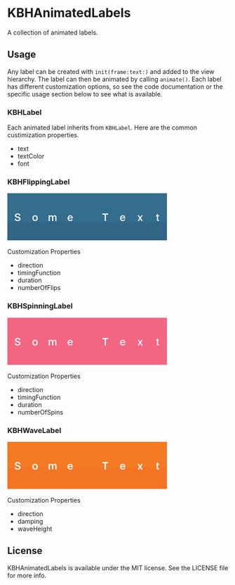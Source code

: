 # KBHAnimatedLabels

A collection of animated labels. 

## Usage

Any label can be created with `init(frame:text:)` and added to the view hierarchy. The label can then be animated by calling `animate()`. Each label has different customization options, so see the code documentation or the specific usage section below to see what is available.

### KBHLabel

Each animated label inherits from `KBHLabel`. Here are the common custimization properties.
* text
* textColor
* font

### KBHFlippingLabel

![Alt text](https://github.com/keithbhunter/KBHAnimatedLabels/blob/master/Images/Flip.gif "KBHFlippingLabel")

Customization Properties
* direction
* timingFunction
* duration
* numberOfFlips

### KBHSpinningLabel

![Alt text](https://github.com/keithbhunter/KBHAnimatedLabels/blob/master/Images/Spin.gif "KBHSpinningLabel")

Customization Properties
* direction
* timingFunction
* duration
* numberOfSpins

### KBHWaveLabel

![Alt text](https://github.com/keithbhunter/KBHAnimatedLabels/blob/master/Images/Wave.gif "KBHWaveLabel")

Customization Properties
* direction
* damping
* waveHeight

## License

KBHAnimatedLabels is available under the MIT license. See the LICENSE file for more info.